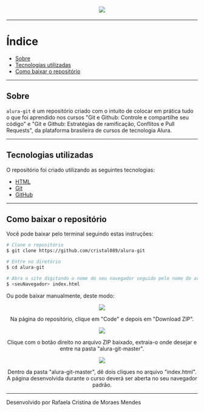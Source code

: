 <h1 align="center"> 
<img src="https://ik.imagekit.io/cristal089/1200px-Git-logo.svg_CMgpCDqYy.png?ik-sdk-version=javascript-1.4.3&updatedAt=1644264251646"> 
</h1>

---

# Índice

- [Sobre](#-sobre)
- [Tecnologias utilizadas](#-tecnologias-utilizadas)
- [Como baixar o repositório](#-como-baixar-o-repositorio)

---

## Sobre

`alura-git` é um repositório criado com o intuito de colocar em prática tudo o que foi aprendido nos cursos "Git e Github: Controle e compartilhe seu código" e "Git e Github: Estratégias de ramificação, Conflitos e Pull Requests", da plataforma brasileira de cursos de tecnologia Alura.

---

## Tecnologias utilizadas

O repositório foi criado utilizando as seguintes tecnologias:

- [HTML](https://html.spec.whatwg.org/multipage/)
- [Git](https://git-scm.com)
- [GitHub](https://github.com)

---

## Como baixar o repositório

Você pode baixar pelo terminal seguindo estas instruções:

```bash
# Clone o repositório
$ git clone https://github.com/cristal089/alura-git

# Entre no diretório
$ cd alura-git

# Abra o site digitando o nome do seu navegador seguido pelo nome do arquivo index.html
$ <seuNavegador> index.html
```

Ou pode baixar manualmente, deste modo:

<p align="center">
<img align="center" src="https://ik.imagekit.io/cristal089/Captura_de_tela_de_2022-02-07_17-56-46_p7tWsYKPVR-.png?ik-sdk-version=javascript-1.4.3&updatedAt=1644268368647">
</p>

<p align="center">
Na <a url="https://github.com/cristal089/alura-git">página do repositório</a>, clique em "Code" e depois em "Download ZIP".
</p>

<p align="center">
<img align="center" src="https://ik.imagekit.io/cristal089/Captura_de_tela_de_2022-02-07_18-05-08_B_Yrv-cH-.png?ik-sdk-version=javascript-1.4.3&updatedAt=1644268587951">
</p>

<p align="center">
Clique com o botão direito no arquivo ZIP baixado, extraia-o onde desejar e entre na pasta "alura-git-master".
</p>

<p align="center">
<img align="center" src="https://ik.imagekit.io/cristal089/Captura_de_tela_de_2022-02-07_18-06-05_4SlgF_Plifq.png?ik-sdk-version=javascript-1.4.3&updatedAt=1644268587952">
</p>

<p align="center">
Dentro da pasta "alura-git-master", dê dois cliques no arquivo "index.html". A página desenvolvida durante o curso deverá ser aberta no seu navegador padrão.
</p>

---

Desenvolvido por Rafaela Cristina de Moraes Mendes
